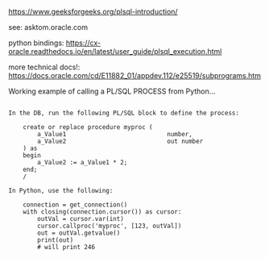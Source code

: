 https://www.geeksforgeeks.org/plsql-introduction/

see:
asktom.oracle.com

python bindings:
https://cx-oracle.readthedocs.io/en/latest/user_guide/plsql_execution.html

more technical docs!:
https://docs.oracle.com/cd/E11882_01/appdev.112/e25519/subprograms.htm



Working example of calling a PL/SQL PROCESS from Python...
~~~~~~~~~~~~~~~~~~~~~~~~~~~~~~~~~~~~~~~~~~~~~~~~~~~~~~~~~~

In the DB, run the following PL/SQL block to define the process:

	create or replace procedure myproc (
	    a_Value1                            number,
	    a_Value2                            out number
	) as
	begin
	    a_Value2 := a_Value1 * 2;
	end;
	/

In Python, use the following:

	connection = get_connection()
	with closing(connection.cursor()) as cursor:
		outVal = cursor.var(int)
		cursor.callproc('myproc', [123, outVal])
		out = outVal.getvalue()
		print(out)
		# will print 246

